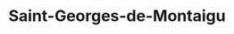 ---
title: Saint-Georges-de-Montaigu
url: /saint-georges-de-montaigu/
latitude: 46.96
longitude: -1.306
---